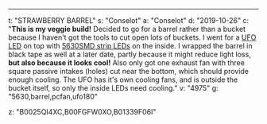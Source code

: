 ---
t: "STRAWBERRY BARREL"
s: "Conselot"
a: "Conselot"
d: "2019-10-26"
c: "<strong>This is my veggie build!</strong> Decided to go for a barrel rather than a bucket because I haven't got the tools to cut open lots of buckets. I went for a <a href='https://www.amazon.com/Apollo-Horticulture-GL60LED-Spectrum-Growing/dp/B00FGFW0XO/ref=as_li_ss_tl?ie=UTF8&linkCode=ll1&tag=spacbuck-20&linkId=b96e97eef71e49ba09a1503040e59352'>UFO LED</a> on top with <a href='https://www.amazon.com/LEDMO-16-4Ft-300LEDs-Non-waterproof-brightness/dp/B01339F06I/ref=as_li_ss_tl?ie=UTF8&linkCode=ll1&tag=spacbuck-20&linkId=fd1286fa215eed0cc5b97f5689b28f46'>5630SMD strip LEDs</a> on the inside. I wrapped the barrel in black tape as well at a later date, partly because it might reduce light loss, <strong>but also because it looks cool!</strong> Also only got one exhaust fan with three square passive intakes (holes) cut near the bottom, which should provide enough cooling. The UFO has it's own cooling fans, and is outside the bucket itself, so only the inside LEDs need cooling."
v: "4975"
g: "5630,barrel,pcfan,ufo180"

z: "B0025QI4XC,B00FGFW0XO,B01339F06I"
